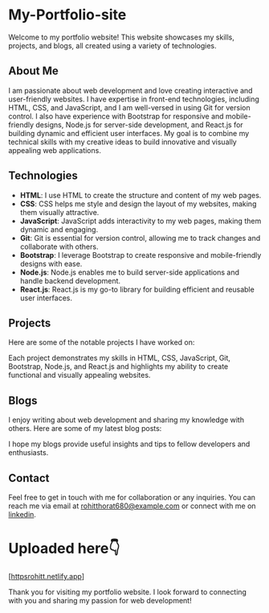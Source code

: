 # My-Portfolio-site

Welcome to my portfolio website! This website showcases my skills, projects, and blogs, all created using a variety of technologies.

## About Me

I am passionate about web development and love creating interactive and user-friendly websites. I have expertise in front-end technologies, including HTML, CSS, and JavaScript, and I am well-versed in using Git for version control. I also have experience with Bootstrap for responsive and mobile-friendly designs, Node.js for server-side development, and React.js for building dynamic and efficient user interfaces. My goal is to combine my technical skills with my creative ideas to build innovative and visually appealing web applications.

## Technologies

- **HTML**: I use HTML to create the structure and content of my web pages.
- **CSS**: CSS helps me style and design the layout of my websites, making them visually attractive.
- **JavaScript**: JavaScript adds interactivity to my web pages, making them dynamic and engaging.
- **Git**: Git is essential for version control, allowing me to track changes and collaborate with others.
- **Bootstrap**: I leverage Bootstrap to create responsive and mobile-friendly designs with ease.
- **Node.js**: Node.js enables me to build server-side applications and handle backend development.
- **React.js**: React.js is my go-to library for building efficient and reusable user interfaces.

## Projects

Here are some of the notable projects I have worked on:

Each project demonstrates my skills in HTML, CSS, JavaScript, Git, Bootstrap, Node.js, and React.js and highlights my ability to create functional and visually appealing websites.

## Blogs

I enjoy writing about web development and sharing my knowledge with others. Here are some of my latest blog posts:

I hope my blogs provide useful insights and tips to fellow developers and enthusiasts.

## Contact

Feel free to get in touch with me for collaboration or any inquiries. You can reach me via email at [rohitthorat680@example.com](mailto:rohitthorat680@example.com) or connect with me on [linkedin](linkedin.com/in/rohit-thorat-502566246/).

# Uploaded here👇
[[httpsrohitt.netlify.app](https://rohitt.netlify.app/)]

Thank you for visiting my portfolio website. I look forward to connecting with you and sharing my passion for web development!
